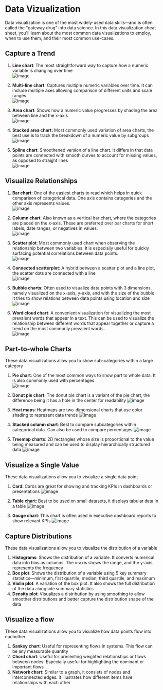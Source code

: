 # Data Vizualization
Data visualization is one of the most widely-used data skills—and is often called the "gateway drug" into data science. In this data visualization cheat sheet, you'll learn about the most common data visualizations to employ, when to use them, and their most common use-cases. 

## Capture a Trend
1. **Line chart**: The most straightforward way to capture how a numeric variable is changing over time  
![image](https://github.com/user-attachments/assets/a4a5d51b-d8c3-43ab-8192-aec911bb5851)

2. **Multi-line chart**: Captures multiple numeric variables over time. It can include multiple axes allowing comparison of different units and scale ranges  
![image](https://github.com/user-attachments/assets/b07d90cb-87bb-4906-8261-fa3872b88397)

3. **Area chart**: Shows how a numeric value progresses by shading the area between line and the x-axis  
![image](https://github.com/user-attachments/assets/80c6b6e6-9f53-42c1-8862-b833ddad9fe2)

4. **Stacked area chart:** Most commonly used variation of area charts, the best use is to track the breakdown of a numeric value by subgroups  
![image](https://github.com/user-attachments/assets/6327403b-58f4-4308-b3fb-9ff72d690cbf)

5. **Spline chart**: Smoothened version of a line chart. It differs in that data points are connected with smooth curves to account for missing values, as opposed to straight lines  
![image](https://github.com/user-attachments/assets/e56bf87b-3de7-4613-9613-7e257941c50d)

## Visualize Relationships
1. **Bar chart**: One of the easiest charts to read which helps in quick comparison of categorical data. One axis contains categories and the other axis represents values.  
![image](https://github.com/user-attachments/assets/b764385d-901a-43af-b5e9-ae26e7178c71)

2. **Column chart**: Also known as a vertical bar chart, where the categories are placed on the x-axis. These are preferred over bar charts for short labels, date ranges, or negatives in values.  
![image](https://github.com/user-attachments/assets/a8d13f93-dfff-47a0-bfae-2cd194cd8804)

3. **Scatter plot**: Most commonly used chart when observing the relationship between two variables. It is especially useful for quickly surfacing potential correlations between data points.  
![image](https://github.com/user-attachments/assets/11bd38e3-a84f-404b-9110-767bdbb44be7)

4. **Connected scatterplot**: A hybrid between a scatter plot and a line plot, the scatter dots are connected with a line   
![image](https://github.com/user-attachments/assets/42196863-a58c-4e82-aa3f-1f0e3840a983)

5. **Bubble charts**: Often used to visualize data points with 3 dimensions, namely visualized on the x-axis, y-axis, and with the size of the bubble. It tries to show relations between data points using location and size  
![image](https://github.com/user-attachments/assets/84feb9dd-09c0-498c-a621-8a284ebeecd4)

6. **Word cloud chart**: A convenient visualization for visualizing the most prevalent words that appear in a text. This can be used to visualize the relationship between different words that appear together or capture a trend on the most commonly prevalent words.  
![image](https://github.com/user-attachments/assets/8f718231-21f5-46bc-b412-0807c21bd18c)

## Part-to-whole Charts
These data visualizations allow you to show sub-categories within a large category
1. **Pie chart**: One of the most common ways to show part to whole data. It is also commonly used with percentages  
![image](https://github.com/user-attachments/assets/55f02249-393b-45ee-b415-b1a2b87b1488)

2. **Donut pie chart**: The donut pie chart is a variant of the pie chart, the difference being it has a hole in the center for readability
![image](https://github.com/user-attachments/assets/2bd3b467-a1ca-4199-a674-da95b780530a)

3. **Heat maps**: Heatmaps are two-dimensional charts that use color shading to represent data trends
![image](https://github.com/user-attachments/assets/3d675c2d-6f14-496b-b8dc-955f00e8a87b)

4. **Stacked column chart**: Best to compare subcategories within categorical data. Can also be used to compare percentages
![image](https://github.com/user-attachments/assets/07d8f06a-b8ca-49e7-81a7-df863f1e7fc7)

5. **Treemap charts**: 2D rectangles whose size is proportional to the value being measured and can be used to display hierarchically structured data
![image](https://github.com/user-attachments/assets/4e8c0ec7-1581-4ea9-b665-43e81a8a09fc)


## Visualize a Single Value
These data visualizations allow you to visualize a single data point
1. **Card**: Cards are great for showing and tracking KPIs in dashboards or presentations
![image](https://github.com/user-attachments/assets/8b6dd20d-6fbd-45b1-9361-37a604d46eb2)

2. **Table chart**: Best to be used on small datasets, it displays tabular data in a table
![image](https://github.com/user-attachments/assets/44c19fd8-50fa-4fa0-8aa8-9f47f6b3a9e3)

3. **Gauge chart**: This chart is often used in executive dashboard reports to show relevant KPIs
![image](https://github.com/user-attachments/assets/3da0adaf-591d-4234-8134-acb183c21c0a)

## Capture Distributions
These data visualizations allow you to visualize the distribution of a variable
1. **Histograms**: Shows the distribution of a variable. It converts numerical data into bins as columns. The x-axis shows the range, and the y-axis represents the frequency
2. **Box plot**: Shows the distribution of a variable using 5 key summary statistics—minimum, first quartile, median, third quartile, and maximum
3. **Violin plot**: A variation of the box plot. It also shows the full distribution of the data alongside summary statistics
4. **Density plot**: Visualizes a distribution by using smoothing to allow smoother distributions and better capture the distribution shape of the data

## Visualize a flow
These data visualizations allow you to visualize how data points flow into eachother
1. **Sankey chart**: Useful for representing flows in systems. This flow can be any measurable quantity
2. **Chord chart**: Useful for presenting weighted relationships or flows between nodes. Especially useful for highlighting the dominant or important flows
3. **Network chart**: Similar to a graph, it consists of nodes and interconnected edges. It illustrates how different items have relationships with each other
